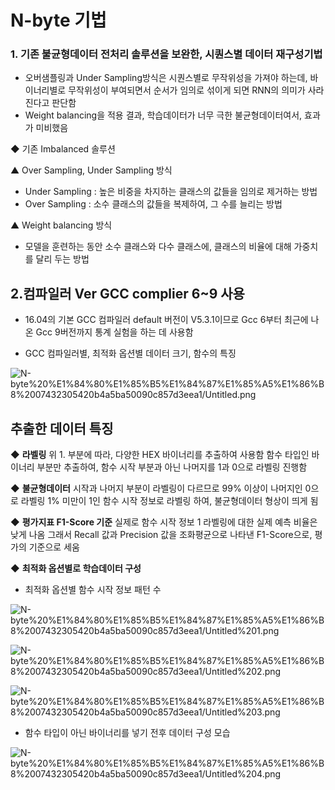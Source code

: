 # N-byte 기법

### 1. 기존 불균형데이터 전처리 솔루션을 보완한, 시퀀스별 데이터 재구성기법

- 오버샘플링과 Under Sampling방식은 시퀀스별로 무작위성을 가져야 하는데, 바이너리별로 무작위성이 부여되면서 순서가 임의로 섞이게 되면 RNN의 의미가 사라진다고 판단함
- Weight balancing을 적용 결과, 학습데이터가 너무 극한 불균형데이터여서, 효과가 미비했음

◆ 기존 Imbalanced 솔루션

▲ Over Sampling, Under Sampling 방식
- Under Sampling : 높은 비중을 차지하는 클래스의 값들을 임의로 제거하는 방법
- Over Sampling : 소수 클래스의 값들을 복제하여, 그 수를 늘리는 방법

▲ Weight balancing 방식
- 모델을 훈련하는 동안 소수 클래스와 다수 클래스에, 클래스의 비율에 대해 가중치를 달리 두는 방법

## 2.컴파일러 Ver GCC complier 6~9 사용

- 16.04의 기본 GCC 컴파일러 default 버전이 V5.3.1이므로 Gcc 6부터 최근에 나온 Gcc 9버전까지 통계 실험을 하는 데 사용함

- GCC 컴파일러별, 최적화 옵션별 데이터 크기, 함수의 특징

![N-byte%20%E1%84%80%E1%85%B5%E1%84%87%E1%85%A5%E1%86%B8%2007432305420b4a5ba50090c857d3eea1/Untitled.png](N-byte%20%E1%84%80%E1%85%B5%E1%84%87%E1%85%A5%E1%86%B8%2007432305420b4a5ba50090c857d3eea1/Untitled.png)

## 추출한 데이터 특징

◆ **라벨링**
위 1. 부분에 따라, 다양한 HEX 바이너리를 추출하여 사용함 함수 타입인 바이너리 부분만 추출하여, 함수 시작 부분과 아닌 나머지를 1과 0으로 라벨링 진행함

◆ **불균형데이터**
시작과 나머지 부분이 라벨링이 다르므로 99% 이상이 나머지인 0으로 라벨링 1% 미만이 1인 함수 시작 정보로 라벨링 하여, 불균형데이터 형상이 띄게 됨

◆ **평가지표 F1-Score 기준**
실제로 함수 시작 정보 1 라벨링에 대한 실제 예측 비율은 낮게 나옴 그래서 Recall 값과 Precision
값을 조화평균으로 나타낸 F1-Score으로, 평가의 기준으로 세움

◆ **최적화 옵션별로 학습데이터 구성**

- 최적화 옵션별 함수 시작 정보 패턴 수

![N-byte%20%E1%84%80%E1%85%B5%E1%84%87%E1%85%A5%E1%86%B8%2007432305420b4a5ba50090c857d3eea1/Untitled%201.png](N-byte%20%E1%84%80%E1%85%B5%E1%84%87%E1%85%A5%E1%86%B8%2007432305420b4a5ba50090c857d3eea1/Untitled%201.png)

![N-byte%20%E1%84%80%E1%85%B5%E1%84%87%E1%85%A5%E1%86%B8%2007432305420b4a5ba50090c857d3eea1/Untitled%202.png](N-byte%20%E1%84%80%E1%85%B5%E1%84%87%E1%85%A5%E1%86%B8%2007432305420b4a5ba50090c857d3eea1/Untitled%202.png)

![N-byte%20%E1%84%80%E1%85%B5%E1%84%87%E1%85%A5%E1%86%B8%2007432305420b4a5ba50090c857d3eea1/Untitled%203.png](N-byte%20%E1%84%80%E1%85%B5%E1%84%87%E1%85%A5%E1%86%B8%2007432305420b4a5ba50090c857d3eea1/Untitled%203.png)

- 함수 타입이 아닌 바이너리를 넣기 전후 데이터 구성 모습

![N-byte%20%E1%84%80%E1%85%B5%E1%84%87%E1%85%A5%E1%86%B8%2007432305420b4a5ba50090c857d3eea1/Untitled%204.png](N-byte%20%E1%84%80%E1%85%B5%E1%84%87%E1%85%A5%E1%86%B8%2007432305420b4a5ba50090c857d3eea1/Untitled%204.png)